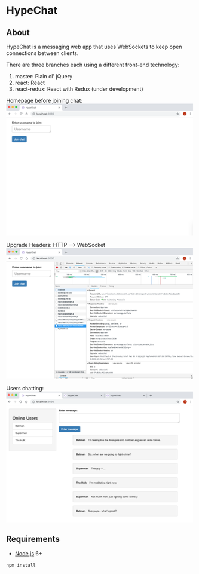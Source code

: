 # HypeChat

## About

HypeChat is a messaging web app that uses WebSockets to keep open connections between clients.

There are three branches each using a different front-end technology:
1. master: Plain ol' jQuery
2. react: React
3. react-redux: React with Redux (under development)


Homepage before joining chat: <br />
<img src="/screenshots/user-login-page.png" alt="Homepage before joining chat" width="500px" height="352px">
<br />

Upgrade Headers: HTTP –> WebSocket <br />
<img src="/screenshots/http-upgrade-to-websocket.png" alt="Websocket upgrade headers" width="500px" height="350px">
<br />

Users chatting: <br />
<img src="/screenshots/users-chatting.png" alt="Users chatting using the provided message textarea" width="500px" height="350px">
<br />


## Requirements

- [Node.js](https://nodejs.org/en/) 6+

```shell
npm install
```
